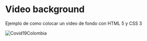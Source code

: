 # Video background
Ejemplo de como colocar un video de fondo con HTML 5 y CSS 3

![Covid19Colombia](https://repository-images.githubusercontent.com/273120251/b8559200-b0e0-11ea-89db-9cf7c37b5905)
